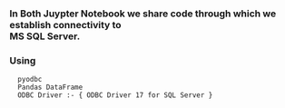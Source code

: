 ### In Both Juypter Notebook we share code through which we establish connectivity to <br>MS SQL Server.

### Using
      pyodbc
      Pandas DataFrame
      ODBC Driver :- { ODBC Driver 17 for SQL Server }
